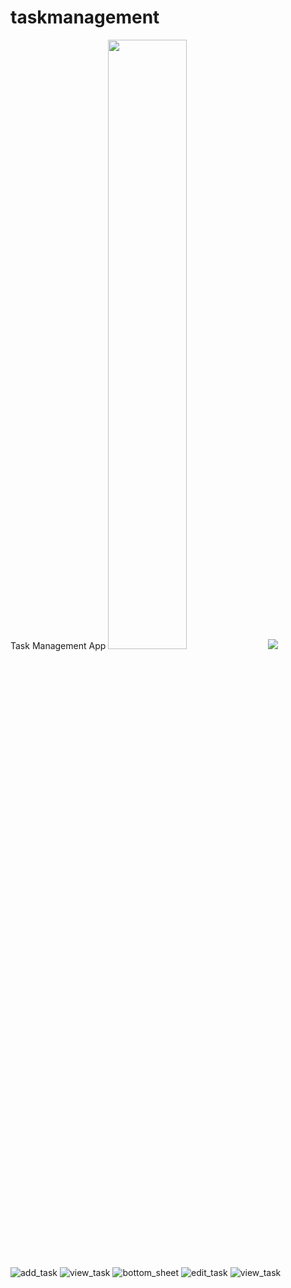 # taskmanagement

Task Management App
<img src="https://user-images.githubusercontent.com/108256100/236803519-9225b5db-05fe-465b-9a81-d7b44b4488d1.png" width=50% height=50%>
![](https://user-images.githubusercontent.com/108256100/236803519-9225b5db-05fe-465b-9a81-d7b44b4488d1.png )

![add_task](https://user-images.githubusercontent.com/108256100/236805504-14d1231e-b4f7-4ced-9b32-0eb3a25ad944.png )
![view_task](https://user-images.githubusercontent.com/108256100/236806274-42bdbbeb-7ba2-40de-b4c5-66e81f887389.png)
![bottom_sheet](https://user-images.githubusercontent.com/108256100/236806344-d2464355-b33e-4fb1-aef5-e491c6d19189.png)
![edit_task](https://user-images.githubusercontent.com/108256100/236806386-342c5fe9-ebad-48cf-b650-0b9660ecec18.png)
![view_task](https://user-images.githubusercontent.com/108256100/236806443-a0c0832b-cfd4-4bab-b045-262327279b0b.png)
